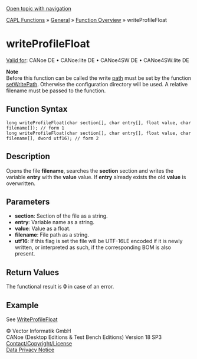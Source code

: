 [Open topic with navigation](../../../../../CANoeDEFamily.htm#Topics/CAPLFunctions/Other/Functions/CAPLfunctionWriteProFileFloat.md)

[CAPL Functions](../../CAPLfunctions.md) » [General](../CAPLGeneralStartPage.md) » [Function Overview](../CAPLfunctionsGeneralOverview.md) » writeProfileFloat

# writeProfileFloat

[Valid for](../../../Shared/FeatureAvailability.md): CANoe DE • CANoe:lite DE • CANoe4SW DE • CANoe4SW:lite DE

**Note**  
Before this function can be called the write [path](../CAPLfunctionsFileSearchProcedure.md) must be set by the function [setWritePath](CAPLfunctionSetWritePath.md). Otherwise the configuration directory will be used. A relative filename must be passed to the function.

## Function Syntax

```plaintext
long writeProfileFloat(char section[], char entry[], float value, char filename[]); // form 1
long writeProfileFloat(char section[], char entry[], float value, char filename[], dword utf16); // form 2
```

## Description

Opens the file **filename**, searches the **section** section and writes the variable **entry** with the **value** value. If **entry** already exists the old **value** is overwritten.

## Parameters

- **section**: Section of the file as a string.
- **entry**: Variable name as a string.
- **value**: Value as a float.
- **filename**: File path as a string.
- **utf16**: If this flag is set the file will be UTF-16LE encoded if it is newly written, or interpreted as such, if the corresponding BOM is also present.

## Return Values

The functional result is **0** in case of an error.

## Example

See [WriteProfileFloat](CAPLfunctionsExampleProfile.md)

© Vector Informatik GmbH  
CANoe (Desktop Editions & Test Bench Editions) Version 18 SP3  
[Contact/Copyright/License](../../../Shared/ContactCopyrightLicense.md)  
[Data Privacy Notice](https://www.vector.com/int/en/company/get-info/privacy-policy/)